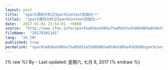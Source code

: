 ```yaml
---
layout: post
title:  "spark源码分析之SparkContext初始化一"
title2:  "spark源码分析之SparkContext初始化一"
date:   2017-01-01 23:54:01  +0800
source:  "http://www.jfox.info/spark%e6%ba%90%e7%a0%81%e5%88%86%e6%9e%90%e4%b9%8bsparkcontext%e5%88%9d%e5%a7%8b%e5%8c%96%e4%b8%80.html"
fileName:  "20170101141"
lang:  "zh_CN"
published: true
permalink: "spark%e6%ba%90%e7%a0%81%e5%88%86%e6%9e%90%e4%b9%8bsparkcontext%e5%88%9d%e5%a7%8b%e5%8c%96%e4%b8%80.html"
---
```

{% raw %}
By  - Last updated: 星期六, 七月 8, 2017
{% endraw %}